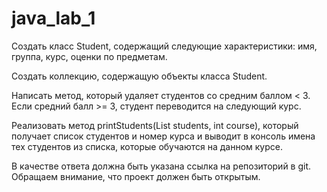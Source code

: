 # java_lab_1
Создать класс Student, содержащий следующие характеристики: имя, группа, курс, оценки по предметам.

Создать коллекцию, содержащую объекты класса Student.

Написать метод, который удаляет студентов со средним баллом < 3.
Если средний балл >= 3, студент переводится на следующий курс.

Реализовать метод printStudents(List<Student> students, int course), который получает список студентов и номер курса и выводит в консоль имена тех студентов из списка, которые обучаются на данном курсе.

В качестве ответа должна быть указана ссылка на репозиторий в git. Обращаем внимание, что проект должен быть открытым.


